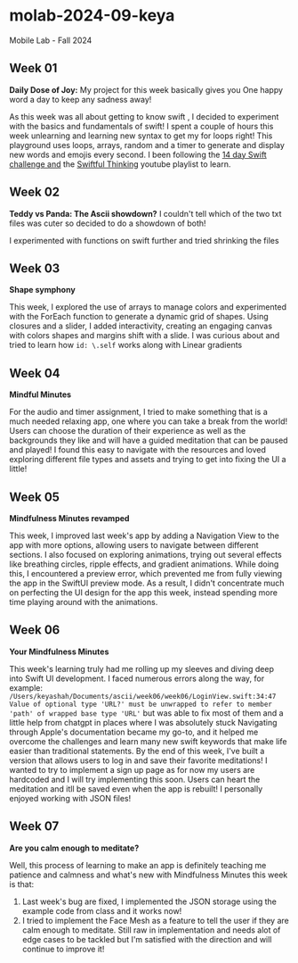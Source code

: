 # molab-2024-09-keya
Mobile Lab - Fall 2024

## Week 01

**Daily Dose of Joy:** My project for this week basically gives you One happy word a day to keep any sadness away! 

As this week was all about getting to know swift , I decided to experiment with the basics and fundamentals of swift! I spent a couple of hours  this week unlearning and learning new syntax to get my for loops right! This playground uses loops, arrays, random and a timer to generate and display new words and emojis every second. I been following the [14 day Swift challenge and](https://www.hackingwithswift.com/quick-start/beginners/checkpoint-2) the [Swiftful Thinking](https://www.youtube.com/playlist?list=PLwvDm4VfkdpiLvzZFJI6rVIBtdolrJBVB) youtube playlist to learn.

## Week 02
**Teddy vs Panda: The Ascii showdown?** I couldn't tell which of the two txt files was cuter so decided to do a showdown of both!

I experimented with functions on swift further and tried shrinking the files

## Week 03
**Shape symphony**

This week, I explored the use of arrays to manage colors and experimented with the ForEach function to generate a dynamic grid of shapes. Using closures and a slider, I added interactivity, creating an engaging canvas with colors shapes and margins shift with a slide. I was curious about and tried to learn how `id: \.self` works along with Linear gradients

## Week 04
**Mindful Minutes**

For the audio and timer assignment, I tried to make something that is a much needed relaxing app, one where you can take a break from the world! Users can choose the duration of their experience as well as the backgrounds they like and will have a guided meditation that can be paused and played!
I found this easy to navigate with the resources and loved exploring different file types and assets and trying to get into fixing the UI a little!

## Week 05
**Mindfulness Minutes revamped**

This week, I improved last week's app by adding a Navigation View to the app with more options, allowing users to navigate between different sections. I also focused on exploring animations, trying out several effects like breathing circles, ripple effects, and gradient animations. While doing this, I encountered a preview error, which prevented me from fully viewing the app in the SwiftUI preview mode. As a result, I didn't concentrate much on perfecting the UI design for the app this week, instead spending more time playing around with the animations.

## Week 06
**Your Mindfulness Minutes**

This week's learning truly had me rolling up my sleeves and diving deep into Swift UI development. I faced numerous errors along the way,
for example:
`/Users/keyashah/Documents/ascii/week06/week06/LoginView.swift:34:47 Value of optional type 'URL?' must be unwrapped to refer to member 'path' of wrapped base type 'URL'` but was able to fix most of them and a little help from chatgpt in places where I was absolutely stuck
Navigating through Apple's documentation became my go-to, and it helped me overcome the challenges and learn many new swift keywords that make life easier than traditional statements. By the end of this week, I've built a version that allows users to log in and save their favorite meditations! I wanted to try to implement a sign up page as for now my users are hardcoded and I will try implementing this soon. Users can heart the meditation and itll be saved even when the app is rebuilt!
I personally enjoyed working with JSON files!

## Week 07
**Are you calm enough to meditate?**

Well, this process of learning to make an app is definitely teaching me patience and calmness and what's new with Mindfulness Minutes this week is that:
1. Last week's bug are fixed, I implemented the JSON storage using the example code from class and it works now!
2. I tried to implement the Face Mesh as a feature to tell the user if they are calm enough to meditate. Still raw in implementation and needs alot of edge cases to be tackled but I'm satisfied with the direction and will continue to improve it!
